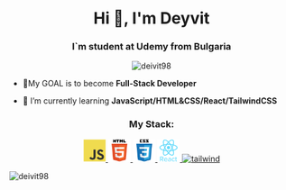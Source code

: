 <h1 align="center">Hi 👋, I'm Deyvit</h1>
<h3 align="center">I`m student at Udemy from Bulgaria</h3>

<p align="center"> <img src="https://komarev.com/ghpvc/?username=deivit98&label=Profile%20views&color=0e75b6&style=flat" alt="deivit98" /> </p>

- 🔭My GOAL is to become **Full-Stack Developer**

- 🌱 I’m currently learning **JavaScript/HTML&CSS/React/TailwindCSS**

<h3 align="center">My Stack:</h3>
<p align="center">  <a href="https://developer.mozilla.org/en-US/docs/Web/JavaScript" target="_blank" rel="noreferrer"> <img src="https://raw.githubusercontent.com/devicons/devicon/master/icons/javascript/javascript-original.svg" alt="javascript" width="40" height="40"/> </a> <a href="https://www.w3.org/html/" target="_blank" rel="noreferrer"> <img src="https://raw.githubusercontent.com/devicons/devicon/master/icons/html5/html5-original-wordmark.svg" alt="html5" width="40" height="40"/> </a>  <a href="https://www.w3schools.com/css/" target="_blank" rel="noreferrer"> <img src="https://raw.githubusercontent.com/devicons/devicon/master/icons/css3/css3-original-wordmark.svg" alt="css3" width="40" height="40"/> </a>  <a href="https://reactjs.org/" target="_blank" rel="noreferrer"> <img src="https://raw.githubusercontent.com/devicons/devicon/master/icons/react/react-original-wordmark.svg" alt="react" width="40" height="40"/> </a> <a href="https://tailwindcss.com/" target="_blank" rel="noreferrer"> <img src="https://www.vectorlogo.zone/logos/tailwindcss/tailwindcss-icon.svg" alt="tailwind" width="40" height="40"/> </a>  </p>

<p><img align="left" src="https://github-readme-stats.vercel.app/api/top-langs?username=deivit98&show_icons=true&locale=en&layout=compact" alt="deivit98" /></p>

